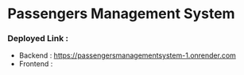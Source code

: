 # Passengers Management System
### Deployed Link : 
- Backend : https://passengersmanagementsystem-1.onrender.com
- Frontend : 
